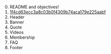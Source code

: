 0. README and objectives!
1. [1f4cd63ecc3a8c03b0f4309b74aca179e225aabf](https://github.com/eumunyana/alu-web-development/assets/116874050/acf204bd-bb99-4923-b020-842820d0e213)
2. Header
3. Banner
4. Quote
5. Videos
6. Membership
7. FAQ
8. Footer

